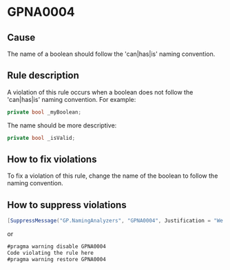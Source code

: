 ﻿# GPNA0004 #

## Cause ##
The name of a boolean should follow the 'can|has|is' naming convention.

## Rule description ##
A violation of this rule occurs when a boolean does not follow the 'can|has|is' naming convention. For example:

```csharp
private bool _myBoolean;
```

The name should be more descriptive:

```csharp
private bool _isValid;
```

## How to fix violations ##
To fix a violation of this rule, change the name of the boolean to follow the naming convention.

## How to suppress violations ##

```csharp
[SuppressMessage("GP.NamingAnalyzers", "GPNA0004", Justification = "We should not follow the naming convention in this case.")]
```

or

```csharp
#pragma warning disable GPNA0004
Code violating the rule here
#pragma warning restore GPNA0004
```
